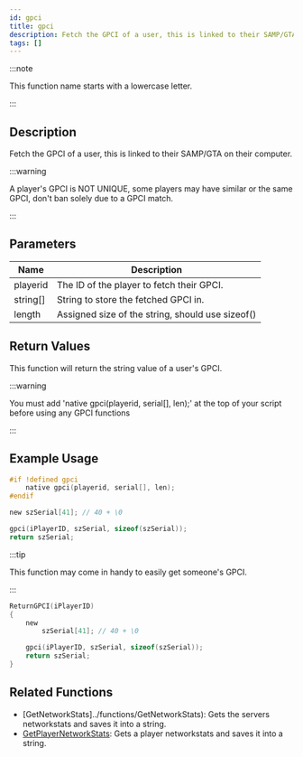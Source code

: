 ```yaml
---
id: gpci
title: gpci
description: Fetch the GPCI of a user, this is linked to their SAMP/GTA on their computer.
tags: []
---
```


:::note

This function name starts with a lowercase letter.

:::

## Description

Fetch the GPCI of a user, this is linked to their SAMP/GTA on their computer.

:::warning

A player's GPCI is NOT UNIQUE, some players may have similar or the same GPCI, don't ban solely due to a GPCI match.

:::

## Parameters

| Name     | Description                                      |
| -------- | ------------------------------------------------ |
| playerid | The ID of the player to fetch their GPCI.        |
| string[] | String to store the fetched GPCI in.             |
| length   | Assigned size of the string, should use sizeof() |

## Return Values

This function will return the string value of a user's GPCI.

:::warning

You must add 'native gpci(playerid, serial[], len);' at the top of your script before using any GPCI functions

:::

## Example Usage

```c
#if !defined gpci
    native gpci(playerid, serial[], len);
#endif

new szSerial[41]; // 40 + \0

gpci(iPlayerID, szSerial, sizeof(szSerial));
return szSerial;
```

:::tip

This function may come in handy to easily get someone's GPCI.

:::

```c
ReturnGPCI(iPlayerID)
{
    new
        szSerial[41]; // 40 + \0

    gpci(iPlayerID, szSerial, sizeof(szSerial));
    return szSerial;
}
```

## Related Functions

- [GetNetworkStats]../functions/GetNetworkStats): Gets the servers networkstats and saves it into a string.
- [GetPlayerNetworkStats](../functions/GetPlayerNetworkStats): Gets a player networkstats and saves it into a string.

